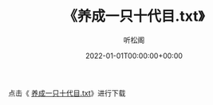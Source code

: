 ﻿---
title:  《养成一只十代目.txt》
date:   2022-01-01T00:00:00+00:00
author: 听松阁
layout: post
permalink: /养成一只十代目/
categories: 小说
tags: [小说]
---

点击《 [养成一只十代目.txt](http://img.660000.xyz/bookstukust/book/bntxt/10/养成一只十代目.txt)》进行下载